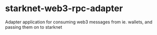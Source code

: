 # starknet-web3-rpc-adapter
Adapter application for consuming web3 messages from ie. wallets, and passing them on to starknet
